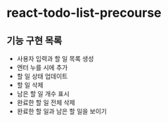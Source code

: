 # react-todo-list-precourse

## 기능 구현 목록

-   사용자 입력과 할 일 목록 생성
-   엔터 누를 시에 추가
-   할 일 상태 업데이트
-   할 일 삭제
-   남은 할 일 개수 표시
-   완료한 할 일 전체 삭제
-   완료한 할 일과 남은 할 일을 보이기

